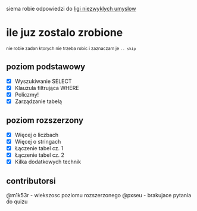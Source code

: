 siema robie odpowiedzi do [ligi niezwyklych umyslow](https://www.lnu.org.pl/)

# ile juz zostalo zrobione

<sup>nie robie zadan ktorych nie trzeba robic i zaznaczam je `-- skip`</sup>

## poziom podstawowy

- [x] Wyszukiwanie SELECT
- [x] Klauzula filtrująca WHERE
- [x] Policzmy!
- [x] Zarządzanie tabelą

## poziom rozszerzony

- [x] Więcej o liczbach
- [x] Więcej o stringach
- [x] Łączenie tabel cz. 1
- [x] Łączenie tabel cz. 2
- [x] Kilka dodatkowych technik

## contributorsi

@m1k53r - wiekszosc poziomu rozszerzonego
@pxseu - brakujace pytania do quizu
